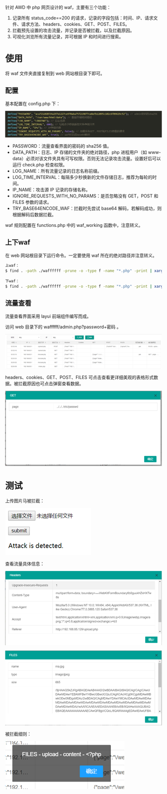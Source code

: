 针对 AWD 中 php 网页设计的 waf，主要有三个功能：
1. 记录所有 status_code==200 的请求，记录的字段包括：时间、IP、请求文件、请求方法、headers、cookies、GET、POST、FILES。
2. 拦截预先设置的攻击流量，并记录是否被拦截，以及拦截原因。
3. 可视化浏览所有流量记录，并可根据  IP 和时间进行搜索。 

# 使用

将 waf 文件夹直接复制到 web 网站根目录下即可。

## 配置

基本配置在 config.php 下：

![config](./pic/config.png)

* PASSWORD：流量查看界面的密码的 sha256 值。
* DATA_PATH：日志、IP 存储的文件夹的绝对路径，php 进程用户（如 www-data）必须对该文件夹具有可写权限。否则无法记录攻击流量。设置好后可以运行 check.php 检查权限。
* LOG_NAME：所有流量记录的日志名称前缀。
* LOG_TIME_INTERVAL：每隔多少秒换新的文件存储日志，推荐为每轮的时间。
* IP_NAME：攻击源 IP 记录的存储名称。
* IGNORE_REQUESTS_WITH_NO_PARAMS：是否忽略没有 GET，POST 和 FILES 参数的请求。
* TRY_BASE64ENCODE_WAF：拦截时先尝试 base64 解码，若解码成功，则根据解码后数据拦截。

waf 规则配置在 functions.php 中的 waf_working 函数中，注意转义。

## 上下waf

在 web 网站根目录下运行命令。一定要使用 waf 所在的绝对路径并注意转义。
```bash
上waf：
$ find . -path ./waffffff -prune -o -type f -name "*.php" -print | xargs sed -i "s/<?php/<?php include_once(\"\/var\/www\/html\/waffffff\/waf.php\");/g"

下waf：
$ find . -path ./waffffff -prune -o -type f -name "*.php" -print | xargs sed -i "s/<?php include_once(\"\/var\/www\/html\/waffffff\/waf.php\");/<?php/g"
```
## 流量查看

流量查看界面采用 layui 前端组件编写而成。

访问 web 目录下的 waffffff/admin.php?password+密码 。

![admin](./pic/admin.png)

headers、cookies、GET、POST、FILES 可点击查看更详细美观的表格形式数据。被拦截原因也可点击弹窗查看数据。

![admin](./pic/get.png)

# 测试

上传图片马被拦截：

![admin](./pic/test.png)

查看流量具体信息：

![admin](./pic/headers.png)

![admin](./pic/files.png)

被拦截细则：

![admin](./pic/result.png)